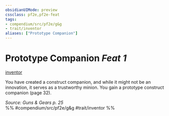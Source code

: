 ```yaml
---
obsidianUIMode: preview
cssclass: pf2e,pf2e-feat
tags:
- compendium/src/pf2e/g&g
- trait/inventor
aliases: ["Prototype Companion"]
---
```

# Prototype Companion  *Feat 1*  
[inventor](../../Rules/traits/inventor-g-g.md)  


You have created a construct companion, and while it might not be an innovation, it serves as a trustworthy minion. You gain a prototype construct companion (page 32).

*Source: Guns & Gears p. 25*  
%% #compendium/src/pf2e/g&g #trait/inventor %%